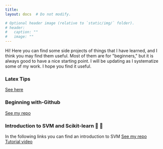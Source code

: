```yaml
---
title: 
layout: docs  # Do not modify.

# Optional header image (relative to `static/img/` folder).
# header:
#   caption: ""
#   image: ""
---
```


Hi! Here you can find some side projects of things that I have learned, and I think you may find them useful. Most of them are for "beginners," but it is always good to have a nice starting point. I will be updating as I systematize some of my work. I hope you find it useful. 

### Latex Tips  
[See here](https://www.overleaf.com/read/rrdfvjbpfyrq)

### Beginning with-Github 
[See my repo](https://github.com/gonzalezrostani/Beginning-with-Git/blob/master/labNotes.md)

### Introduction to SVM and Scikit-learn 🤖 🦾
In the following links you can find an introduction to SVM 
[See my repo](https://github.com/gonzalezrostani/Support-Vector-Machine)
[Tutorial video](https://pitt.hosted.panopto.com/Panopto/Pages/Viewer.aspx?id=5f994000-d1d1-49bf-bec2-ac810157b3b6)
